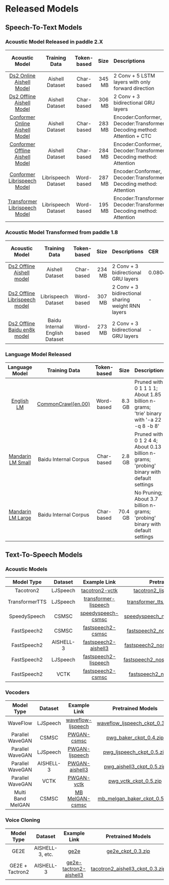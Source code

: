 
# Released Models

## Speech-To-Text Models
### Acoustic Model Released in paddle 2.X
Acoustic Model | Training Data | Token-based | Size | Descriptions | CER | WER | Hours of speech
:-------------:| :------------:| :-----: | -----: | :----------------- |:--------- | :---------- | :---------
[Ds2 Online Aishell Model](https://deepspeech.bj.bcebos.com/release2.2/aishell/s0/ds2_online_aishll_CER8.02_release.tar.gz) | Aishell Dataset | Char-based | 345 MB  | 2 Conv + 5 LSTM layers with only forward direction | 0.080218 |-| 151 h
[Ds2 Offline Aishell Model](https://deepspeech.bj.bcebos.com/release2.1/aishell/s0/aishell.s0.ds2.offline.cer6p65.release.tar.gz)| Aishell Dataset | Char-based | 306 MB | 2 Conv + 3 bidirectional GRU layers| 0.065 |-| 151 h
[Conformer Online Aishell Model](https://deepspeech.bj.bcebos.com/release2.1/aishell/s1/aishell.chunk.release.tar.gz) | Aishell Dataset | Char-based | 283 MB  | Encoder:Conformer, Decoder:Transformer, Decoding method: Attention + CTC | 0.0594 |-| 151 h
[Conformer Offline Aishell Model](https://deepspeech.bj.bcebos.com/release2.1/aishell/s1/aishell.release.tar.gz) | Aishell Dataset | Char-based | 284 MB  | Encoder:Conformer, Decoder:Transformer, Decoding method: Attention | 0.0547 |-| 151 h
[Conformer Librispeech Model](https://deepspeech.bj.bcebos.com/release2.1/librispeech/s1/conformer.release.tar.gz) | Librispeech Dataset | Word-based | 287 MB  | Encoder:Conformer, Decoder:Transformer, Decoding method: Attention |-| 0.0325 | 960 h
[Transformer Librispeech Model](https://deepspeech.bj.bcebos.com/release2.1/librispeech/s1/transformer.release.tar.gz) | Librispeech Dataset | Word-based | 195 MB  | Encoder:Transformer, Decoder:Transformer, Decoding method: Attention |-| 0.0544 | 960 h

### Acoustic Model Transformed from paddle 1.8
Acoustic Model | Training Data | Token-based | Size | Descriptions | CER | WER | Hours of speech
:-------------:| :------------:| :-----: | -----: | :----------------- | :---------- | :---------- | :---------
[Ds2 Offline Aishell model](https://deepspeech.bj.bcebos.com/mandarin_models/aishell_model_v1.8_to_v2.x.tar.gz)|Aishell Dataset| Char-based| 234 MB| 2 Conv + 3 bidirectional GRU layers| 0.0804 |-| 151 h|
[Ds2 Offline Librispeech model](https://deepspeech.bj.bcebos.com/eng_models/librispeech_v1.8_to_v2.x.tar.gz)|Librispeech Dataset| Word-based| 307 MB| 2 Conv + 3 bidirectional sharing weight RNN layers |-| 0.0685| 960 h|
[Ds2 Offline Baidu en8k model](https://deepspeech.bj.bcebos.com/eng_models/baidu_en8k_v1.8_to_v2.x.tar.gz)|Baidu Internal English Dataset| Word-based| 273 MB| 2 Conv + 3 bidirectional GRU layers |-| 0.0541 | 8628 h|

### Language Model Released

Language Model | Training Data | Token-based | Size | Descriptions
:-------------:| :------------:| :-----: | -----: | :-----------------
[English LM](https://deepspeech.bj.bcebos.com/en_lm/common_crawl_00.prune01111.trie.klm) |  [CommonCrawl(en.00)](http://web-language-models.s3-website-us-east-1.amazonaws.com/ngrams/en/deduped/en.00.deduped.xz) | Word-based | 8.3 GB | Pruned with 0 1 1 1 1; <br/> About 1.85 billion n-grams; <br/> 'trie'  binary with '-a 22 -q 8 -b 8'
[Mandarin LM Small](https://deepspeech.bj.bcebos.com/zh_lm/zh_giga.no_cna_cmn.prune01244.klm) | Baidu Internal Corpus | Char-based | 2.8 GB | Pruned with 0 1 2 4 4; <br/> About 0.13 billion n-grams; <br/> 'probing' binary with default settings
[Mandarin LM Large](https://deepspeech.bj.bcebos.com/zh_lm/zhidao_giga.klm) | Baidu Internal Corpus | Char-based | 70.4 GB | No Pruning; <br/> About 3.7 billion n-grams; <br/> 'probing' binary with default settings

## Text-To-Speech Models
### Acoustic Models
Model Type | Dataset| Example Link | Pretrained Models|Static Models|Siize(static)
:-------------:| :------------:| :-----: | :-----:| :-----:| :-----:
Tacotron2|LJSpeech|[tacotron2-vctk](https://github.com/PaddlePaddle/DeepSpeech/tree/develop/examples/ljspeech/tts0)|[tacotron2_ljspeech_ckpt_0.3.zip](https://paddlespeech.bj.bcebos.com/Parakeet/tacotron2_ljspeech_ckpt_0.3.zip)|||
TransformerTTS| LJSpeech| [transformer-ljspeech](https://github.com/PaddlePaddle/DeepSpeech/tree/develop/examples/ljspeech/tts1)|[transformer_tts_ljspeech_ckpt_0.4.zip](https://paddlespeech.bj.bcebos.com/Parakeet/transformer_tts_ljspeech_ckpt_0.4.zip)|||
SpeedySpeech| CSMSC | [speedyspeech-csmsc](https://github.com/PaddlePaddle/DeepSpeech/tree/develop/examples/csmsc/tts2) |[speedyspeech_nosil_baker_ckpt_0.5.zip](https://paddlespeech.bj.bcebos.com/Parakeet/speedyspeech_nosil_baker_ckpt_0.5.zip)|[speedyspeech_nosil_baker_static_0.5.zip](https://paddlespeech.bj.bcebos.com/Parakeet/speedyspeech_nosil_baker_static_0.5.zip)|12M|
FastSpeech2| CSMSC |[fastspeech2-csmsc](https://github.com/PaddlePaddle/DeepSpeech/tree/develop/examples/csmsc/tts3)|[fastspeech2_nosil_baker_ckpt_0.4.zip](https://paddlespeech.bj.bcebos.com/Parakeet/fastspeech2_nosil_baker_ckpt_0.4.zip)|[fastspeech2_nosil_baker_static_0.4.zip](https://paddlespeech.bj.bcebos.com/Parakeet/fastspeech2_nosil_baker_static_0.4.zip)|157M|
FastSpeech2| AISHELL-3 |[fastspeech2-aishell3](https://github.com/PaddlePaddle/DeepSpeech/tree/develop/examples/aishell3/tts3)|[fastspeech2_nosil_aishell3_ckpt_0.4.zip](https://paddlespeech.bj.bcebos.com/Parakeet/fastspeech2_nosil_aishell3_ckpt_0.4.zip)|||
FastSpeech2| LJSpeech |[fastspeech2-ljspeech](https://github.com/PaddlePaddle/DeepSpeech/tree/develop/examples/ljspeech/tts3)|[fastspeech2_nosil_ljspeech_ckpt_0.5.zip](https://paddlespeech.bj.bcebos.com/Parakeet/fastspeech2_nosil_ljspeech_ckpt_0.5.zip)|||
FastSpeech2| VCTK |[fastspeech2-csmsc](https://github.com/PaddlePaddle/DeepSpeech/tree/develop/examples/vctk/tts3)|[fastspeech2_nosil_vctk_ckpt_0.5.zip](https://paddlespeech.bj.bcebos.com/Parakeet/fastspeech2_nosil_vctk_ckpt_0.5.zip)|||

### Vocoders

Model Type | Dataset| Example Link | Pretrained Models| Static Models|Size(static)
:-------------:| :------------:| :-----: | :-----:| :-----:| :-----:
WaveFlow| LJSpeech |[waveflow-ljspeech](https://github.com/PaddlePaddle/DeepSpeech/tree/develop/examples/ljspeech/voc0)|[waveflow_ljspeech_ckpt_0.3.zip](https://paddlespeech.bj.bcebos.com/Parakeet/waveflow_ljspeech_ckpt_0.3.zip)|||
Parallel WaveGAN| CSMSC |[PWGAN-csmsc](https://github.com/PaddlePaddle/DeepSpeech/tree/develop/examples/csmsc/voc1)|[pwg_baker_ckpt_0.4.zip](https://paddlespeech.bj.bcebos.com/Parakeet/pwg_baker_ckpt_0.4.zip)|[pwg_baker_static_0.4.zip](https://paddlespeech.bj.bcebos.com/Parakeet/pwg_baker_static_0.4.zip)|5.1M|
Parallel WaveGAN| LJSpeech |[PWGAN-ljspeech](https://github.com/PaddlePaddle/DeepSpeech/tree/develop/examples/ljspeech/voc1)|[pwg_ljspeech_ckpt_0.5.zip](https://paddlespeech.bj.bcebos.com/Parakeet/pwg_ljspeech_ckpt_0.5.zip)|||
Parallel WaveGAN|AISHELL-3 |[PWGAN-aishell3](https://github.com/PaddlePaddle/PaddleSpeech/tree/develop/examples/aishell3/voc1)|[pwg_aishell3_ckpt_0.5.zip](https://paddlespeech.bj.bcebos.com/Parakeet/pwg_aishell3_ckpt_0.5.zip)|||
Parallel WaveGAN| VCTK |[PWGAN-vctk](https://github.com/PaddlePaddle/DeepSpeech/tree/develop/examples/vctk/voc1)|[pwg_vctk_ckpt_0.5.zip](https://paddlespeech.bj.bcebos.com/Parakeet/pwg_vctk_ckpt_0.5.zip)|||
|Multi Band MelGAN |CSMSC|[MB MelGAN-csmsc](https://github.com/PaddlePaddle/PaddleSpeech/tree/develop/examples/csmsc/voc3) | [mb_melgan_baker_ckpt_0.5.zip](https://paddlespeech.bj.bcebos.com/Parakeet/mb_melgan_baker_ckpt_0.5.zip)|[mb_melgan_baker_static_0.5.zip](https://paddlespeech.bj.bcebos.com/Parakeet/mb_melgan_baker_static_0.5.zip) |8.2M|

### Voice Cloning
Model Type | Dataset| Example Link | Pretrained Models
:-------------:| :------------:| :-----: | :-----:
GE2E| AISHELL-3, etc. |[ge2e](https://github.com/PaddlePaddle/DeepSpeech/tree/develop/examples/other/ge2e)|[ge2e_ckpt_0.3.zip](https://paddlespeech.bj.bcebos.com/Parakeet/ge2e_ckpt_0.3.zip)
GE2E + Tactron2| AISHELL-3 |[ge2e-tactron2-aishell3](https://github.com/PaddlePaddle/DeepSpeech/tree/develop/examples/aishell3/vc0)|[tacotron2_aishell3_ckpt_0.3.zip](https://paddlespeech.bj.bcebos.com/Parakeet/tacotron2_aishell3_ckpt_0.3.zip)
